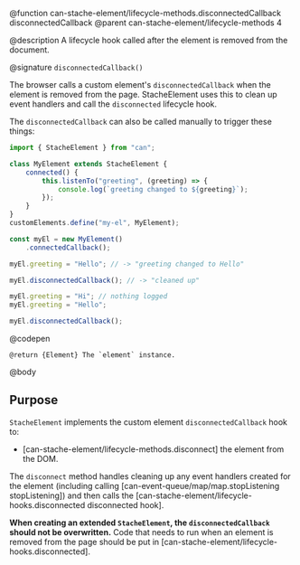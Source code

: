 @function can-stache-element/lifecycle-methods.disconnectedCallback disconnectedCallback
@parent can-stache-element/lifecycle-methods 4

@description A lifecycle hook called after the element is removed from the document.

@signature `disconnectedCallback()`

  The browser calls a custom element's `disconnectedCallback` when the element is removed from the page. StacheElement uses this to clean up event handlers and call the `disconnected` lifecycle hook.

  The `disconnectedCallback` can also be called manually to trigger these things:

  ```js
  import { StacheElement } from "can";

  class MyElement extends StacheElement {
	  connected() {
		  this.listenTo("greeting", (greeting) => {
			  console.log(`greeting changed to ${greeting}`);
		  });
	  }
  }
  customElements.define("my-el", MyElement);

  const myEl = new MyElement()
	  .connectedCallback();

  myEl.greeting = "Hello"; // -> "greeting changed to Hello"

  myEl.disconnectedCallback(); // -> "cleaned up"

  myEl.greeting = "Hi"; // nothing logged
  myEl.greeting = "Hello";

  myEl.disconnectedCallback();
  ```
  @codepen

	@return {Element} The `element` instance.

@body

## Purpose

`StacheElement` implements the custom element `disconnectedCallback` hook to:

- [can-stache-element/lifecycle-methods.disconnect] the element from the DOM.

The `disconnect` method handles cleaning up any event handlers created for the element (including calling [can-event-queue/map/map.stopListening stopListening]) and then calls the [can-stache-element/lifecycle-hooks.disconnected disconnected hook].

**When creating an extended `StacheElement`, the `disconnectedCallback` should not be overwritten.** Code that needs to run when an element is removed from the page should be put in [can-stache-element/lifecycle-hooks.disconnected].
